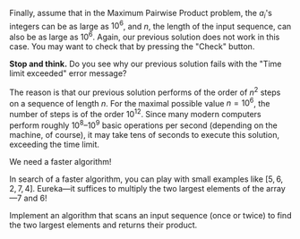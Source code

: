 Finally, assume that in the Maximum Pairwise Product problem,
the $a_i$'s integers can be as large as $10^6$,
and $n$, the length of the input sequence, can also 
be as large as $10^6$.
Again, our previous
solution does not work in this case. 
You may want to check that
by pressing the "Check" button.

**Stop and think.** Do you see why our previous solution fails
with the "Time limit exceeded" error message?

The reason is that our previous solution performs of the order of
$n^2$ steps on a sequence of length $n$.
For the maximal possible value $n=10^6$,
the number of steps is of the order $10^{12}$.
Since many modern computers perform roughly $10^8$–$10^9$
basic operations per second (depending on the machine, of course),
it may take tens of seconds to execute this solution,
exceeding the time limit.

We need a faster algorithm!

In search of a faster algorithm, you can play with small examples like
$[5,6,2,7,4]$. Eureka—it suffices to multiply the two largest elements
of the array—7 and 6!

Implement an algorithm that scans an input sequence (once or twice)
to find the two largest elements and returns their product.